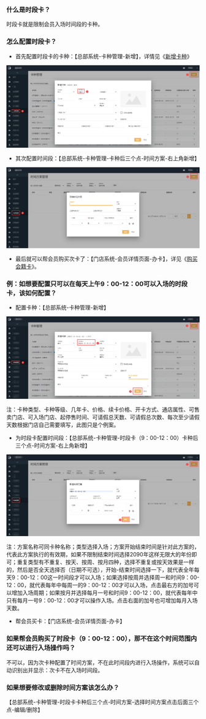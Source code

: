 ### 什么是时段卡？

时段卡就是限制会员入场时间段的卡种。

### 怎么配置时段卡？

- 首先配置时段卡的卡种：【总部系统-卡种管理-新增】，详情见《[新增卡种](https://alanfit.github.io/AlanHelpDoc/阿懒俱乐部版本/卡种/新增卡种)》

![](../../assets/club/时段卡.png)

- 其次配置时间段：【总部系统-卡种管理-卡种后三个点-时间方案-右上角新增】

![](../../assets/club/配置时间方案.png)

- 最后就可以帮会员购买次卡了：【门店系统-会员详情页面-办卡】，详见《[购买会籍卡](https://alanfit.github.io/AlanHelpDoc/阿懒俱乐部版本/会员操作/购买会籍卡)》。

### 例：如想要配置只可以在每天上午9：00-12：00可以入场的时段卡，该如何配置？

- 配置卡种：【总部系统-卡种管理-新增】

![](../../assets/club/时段卡例一.png)

注：卡种类型、卡种等级、几年卡、价格、续卡价格、开卡方式、通店属性、可售卖门店、可入场门店、起停售时间、可请假总天数、可请假总次数、每次至少请假天数根据门店自己需要填写，此图只是个例案。

- 为时段卡配置时间段：【总部系统-卡种管理-时段卡（9：00-12：00）卡种后三个点-时间方案-右上角新增】

![](../../assets/club/时段卡例二.png)

注：方案名称可同卡种名称；类型选择入场；方案开始结束时间是针对此方案的，代表此方案执行的有效期，如果不限制结束时间选择2090年这样无限大的年份即可；重复类型有不重复、按天、按周、按月四种，选择不重复或按天效果是一样的，然后是否全天选择否（日期不可选），开始-结束时间选择一下，就代表全年每天9：00-12：00这一时间段才可以入场；如果选择按周并选择周一和时间9：00-12：00，就代表每年中每周一的9：00-12：00才可以入场，点击最右方的加号可以增加入场周期；如果按月并选择每月一号和时间9：00-12：00，就代表每年中只有每月一号9：00-12：00才可以操作入场。点击右面的加号也可增加每月入场天数。

- 帮会员买卡：【门店系统-会员详情页面-办卡】

### 如果帮会员购买了时段卡（9：00-12：00），那不在这个时间范围内还可以进行入场操作吗？

不可以，因为次卡种配置了时间方案，不在此时间段内进行入场操作，系统可以自动识别出并显示：次卡不在入场时间段。

### 如果想要修改或删除时间方案该怎么办？

【总部系统-卡种管理-时段卡卡种后三个点-时间方案-选择时间方案点击后面三个点-编辑/删除】